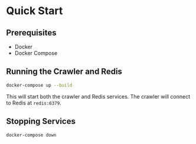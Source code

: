 # Quick Start

## Prerequisites
- Docker
- Docker Compose

## Running the Crawler and Redis

```sh
docker-compose up --build
```

This will start both the crawler and Redis services. The crawler will connect to Redis at `redis:6379`.

## Stopping Services

```sh
docker-compose down
```
